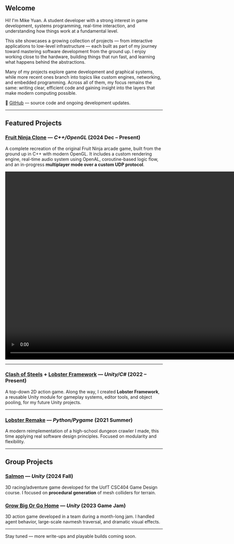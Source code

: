 ## Welcome

Hi! I'm Mike Yuan. A student developer with a strong interest in game development, systems programming, real-time interaction, and understanding how things work at a fundamental level.

This site showcases a growing collection of projects — from interactive applications to low-level infrastructure — each built as part of my journey toward mastering software development from the ground up. I enjoy working close to the hardware, building things that run fast, and learning what happens behind the abstractions.

Many of my projects explore game development and graphical systems, while more recent ones branch into topics like custom engines, networking, and embedded programming. Across all of them, my focus remains the same: writing clear, efficient code and gaining insight into the layers that make modern computing possible.

🔗 [GitHub](https://github.com/DiceSpinner) — source code and ongoing development updates.

---

## Featured Projects
### [Fruit Ninja Clone](FruitNinja.md) — *C++/OpenGL* (2024 Dec – Present)
A complete recreation of the original Fruit Ninja arcade game, built from the ground up in C++ with modern OpenGL. It includes a custom rendering engine, real-time audio system using OpenAL, coroutine-based logic flow, and an in-progress **multiplayer mode over a custom UDP protocol**.

<video width="900" height="600" controls>
  <source src="./mp4s/fruit_ninja.mp4" type="video/mp4">
</video>

---

### [Clash of Steels](ClashOfSteels.md) + [Lobster Framework](https://dicespinner.github.io/LobsterFramework/) — *Unity/C#* (2022 – Present)
A top-down 2D action game. Along the way, I created **Lobster Framework**, a reusable Unity module for gameplay systems, editor tools, and object pooling, for my future Unity projects.

---

### [Lobster Remake](LobsterRemake.md) — *Python/Pygame* (2021 Summer)
A modern reimplementation of a high-school dungeon crawler I made, this time applying real software design principles. Focused on modularity and flexibility.

---

## Group Projects

### [Salmon](Salmon.md) — *Unity* (2024 Fall)
3D racing/adventure game developed for the UofT CSC404 Game Design course. I focused on **procedural generation** of mesh colliders for terrain.

### [Grow Big Or Go Home](https://leyza.itch.io/grow-big-or-go-home) — *Unity* (2023 Game Jam)
3D action game developed in a team during a month-long jam. I handled agent behavior, large-scale navmesh traversal, and dramatic visual effects.

---

Stay tuned — more write-ups and playable builds coming soon.
